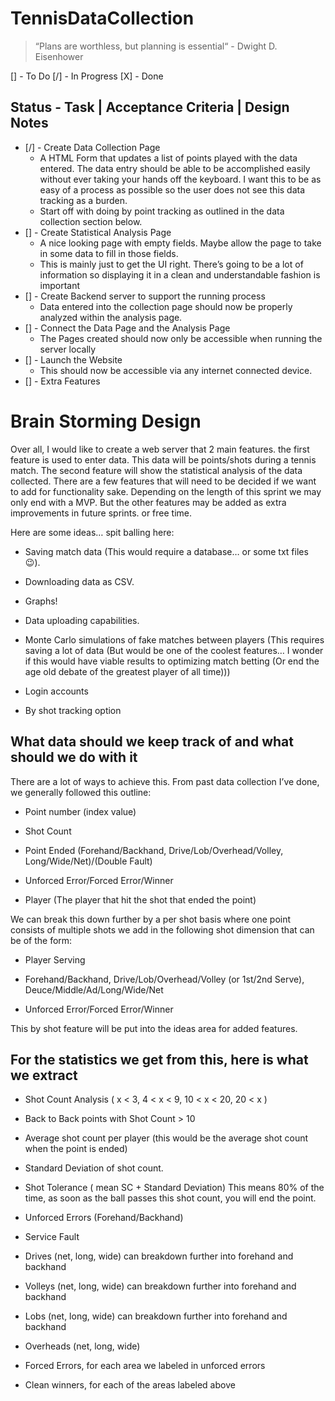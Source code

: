 # TennisDataCollection

> “Plans are worthless, but planning is essential“ - Dwight D. Eisenhower

[]  - To Do
[/] - In Progress
[X] - Done


## Status - Task | Acceptance Criteria | Design Notes
- [/] - Create Data Collection Page
    - A HTML Form that updates a list of points played with the data entered. The data entry should be able to be accomplished easily without ever taking your hands off the keyboard. I want this to be as easy of a process as possible so the user does not see this data tracking as a burden.
    - Start off with doing by point tracking as outlined in the data collection section below.
- [] -  Create Statistical Analysis Page
    - A nice looking page with empty fields. Maybe allow the page to take in some data to fill in those fields.
    - This is mainly just to get the UI right. There’s going to be a lot of information so displaying it in a clean and understandable fashion is important
- [] - Create Backend server to support the running process
    - Data entered into the collection page should now be properly analyzed within the analysis page.
- [] - Connect the Data Page and the Analysis Page
    - The Pages created should now only be accessible when running the server locally
- [] - Launch the Website
    - This should now be accessible via any internet connected device.
- [] - Extra Features

# Brain Storming Design
Over all, I would like to create a web server that 2 main features. the first feature is used to enter data. This data will be points/shots during a tennis match. The second feature will show the statistical analysis of the data collected. There are a few features that will need to be decided if we want to add for functionality sake. Depending on the length of this sprint we may only end with a MVP. But the other features may be added as extra improvements in future sprints. or free time.

Here are some ideas… spit balling here:

- Saving match data (This would require a database… or some txt files :wink:).

- Downloading data as CSV.

- Graphs!

- Data uploading capabilities.

- Monte Carlo simulations of fake matches between players (This requires saving a lot of data (But would be one of the coolest features… I wonder if this would have viable results to optimizing match betting (Or end the age old debate of the greatest player of all time)))

- Login accounts

- By shot tracking option

## What data should we keep track of and what should we do with it
There are a lot of ways to achieve this.  From past data collection I’ve done, we generally followed this outline:

- Point number (index value)

- Shot Count

- Point Ended (Forehand/Backhand, Drive/Lob/Overhead/Volley, Long/Wide/Net)/(Double Fault)

- Unforced Error/Forced Error/Winner

- Player (The player that hit the shot that ended the point)

We can break this down further by a per shot basis where one point consists of multiple shots we add in the following shot dimension that can be of the form:

- Player Serving

- Forehand/Backhand, Drive/Lob/Overhead/Volley (or  1st/2nd Serve), Deuce/Middle/Ad/Long/Wide/Net

- Unforced Error/Forced Error/Winner

This by shot feature will be put into the ideas area for added features.

 

## For the statistics we get from this, here is what we extract

- Shot Count Analysis ( x < 3, 4 < x < 9, 10 < x < 20, 20 < x )

- Back to Back points with Shot Count > 10 

- Average shot count per player (this would be the average shot count when the point is ended)

- Standard Deviation of shot count.

- Shot Tolerance ( mean SC + Standard Deviation) This means 80% of the time, as soon as the ball passes this shot count, you will end the point.

- Unforced Errors (Forehand/Backhand)

- Service Fault

- Drives (net, long, wide) can breakdown further into forehand and backhand

- Volleys  (net, long, wide) can breakdown further into forehand and backhand

- Lobs  (net, long, wide) can breakdown further into forehand and backhand

- Overheads  (net, long, wide)

- Forced Errors, for each area we labeled in unforced errors

- Clean winners, for each of the areas labeled above
